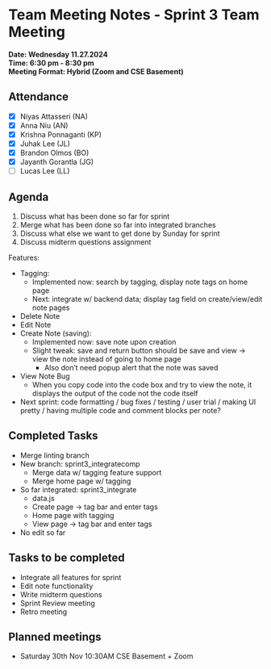 # Team Meeting Notes - Sprint 3 Team Meeting

**Date: Wednesday 11.27.2024**\
**Time: 6:30 pm - 8:30 pm**\
**Meeting Format: Hybrid (Zoom and CSE Basement)**

## Attendance

- [x] Niyas Attasseri (NA)
- [x] Anna Niu (AN)
- [x] Krishna Ponnaganti (KP)
- [x] Juhak Lee (JL)
- [x] Brandon Olmos (BO)
- [x] Jayanth Gorantla (JG)
- [ ] Lucas Lee (LL)

## Agenda

1. Discuss what has been done so far for sprint
2. Merge what has been done so far into integrated branches
3. Discuss what else we want to get done by Sunday for sprint
4. Discuss midterm questions assignment

Features:
- Tagging:
    - Implemented now: search by tagging, display note tags on home page
    - Next: integrate w/ backend data; display tag field on create/view/edit note pages
- Delete Note
- Edit Note
- Create Note (saving):
    - Implemented now: save note upon creation
    - Slight tweak: save and return button should be save and view → view the note instead of going to home page
        - Also don’t need popup alert that the note was saved
- View Note Bug	
    - When you copy code into the code box and try to view the note, it displays the output of the code not the code itself
- Next sprint: code formatting / bug fixes / testing / user trial / making UI pretty / having multiple code and comment blocks per note?

## Completed Tasks

- Merge linting branch
- New branch: sprint3_integratecomp
    - Merge data w/ tagging feature support
    - Merge home page w/ tagging
- So far integrated: sprint3_integrate
    - data.js
    - Create page → tag bar and enter tags
    - Home page with tagging
    - View page → tag bar and enter tags
- No edit so far

## Tasks to be completed

- Integrate all features for sprint
- Edit note functionality
- Write midterm questions
- Sprint Review meeting
- Retro meeting

## Planned meetings

- Saturday 30th Nov 10:30AM CSE Basement + Zoom